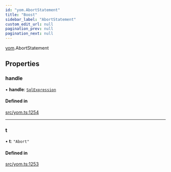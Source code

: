 ```yaml
---
id: "yom.AbortStatement"
title: "Boost"
sidebar_label: "AbortStatement"
custom_edit_url: null
pagination_prev: null
pagination_next: null
---
```


[yom](../namespaces/yom.md).AbortStatement

## Properties

### handle

• **handle**: [`SqlExpression`](../namespaces/yom.md#sqlexpression)

#### Defined in

[src/yom.ts:1254](https://github.com/yolmio/boost/blob/b239488/src/yom.ts#L1254)

___

### t

• **t**: ``"Abort"``

#### Defined in

[src/yom.ts:1253](https://github.com/yolmio/boost/blob/b239488/src/yom.ts#L1253)
